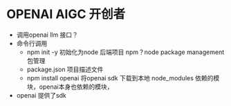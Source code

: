 # OPENAI AIGC 开创者


- 调用openai llm 接口？
- 命令行调用
   - npm init -y 初始化为node 后端项目
     npm？node package management 包管理
   - package.json 项目描述文件
   - npm install openai
     将openai sdk 下载到本地 node_modules 
     依赖的模块，openai本身也依赖的模块，
- openai 提供了sdk